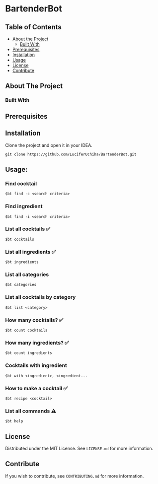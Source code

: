 # BartenderBot

## Table of Contents

* [About the Project](#about-the-project)
  * [Built With](#built-with)
* [Prerequisites](#prerequisites)
* [Installation](#installation)
* [Usage](#usage)
* [License](#license)
* [Contribute](#contribute)

## About The Project

### Built With

## Prerequisites

## Installation

Clone the project and open it in your IDEA.
``` 
git clone https://github.com/LuciferUchiha/BartenderBot.git
```

## Usage:

### Find cocktail
``` 
$bt find -c <search criteria>
``` 

### Find ingredient 
``` 
$bt find -i <search criteria>
``` 

### List all cocktails ✅
``` 
$bt cocktails
```

### List all ingredients ✅
``` 
$bt ingredients
```

### List all categories
``` 
$bt categories
```

### List all cocktails by category
``` 
$bt list <category>
```

### How many cocktails? ✅
``` 
$bt count cocktails
```

### How many ingredients? ✅
``` 
$bt count ingredients
```

### Cocktails with ingredient
``` 
$bt with <ingredient>, <ingredient...
```

### How to make a cocktail ✅
``` 
$bt recipe <cocktail>
```

### List all commands ⚠️
``` 
$bt help
```

## License
Distributed under the MIT License. See `LICENSE.md` for more information.

## Contribute
If you wish to contribute, see `CONTRIBUTING.md` for more information.
